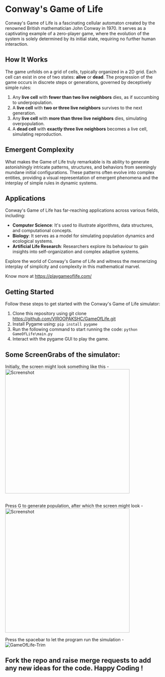 # Conway's Game of Life

Conway's Game of Life is a fascinating cellular automaton created by the renowned British mathematician John Conway in 1970. It serves as a captivating example of a zero-player game, where the evolution of the system is solely determined by its initial state, requiring no further human interaction.

## How It Works

The game unfolds on a grid of cells, typically organized in a 2D grid. Each cell can exist in one of two states: **alive** or **dead**. The progression of the game occurs in discrete steps or generations, governed by deceptively simple rules:

1. Any **live cell** with **fewer than two live neighbors** dies, as if succumbing to underpopulation.
2. A **live cell** with **two or three live neighbors** survives to the next generation.
3. Any **live cell** with **more than three live neighbors** dies, simulating overpopulation.
4. A **dead cell** with **exactly three live neighbors** becomes a live cell, simulating reproduction.

## Emergent Complexity

What makes the Game of Life truly remarkable is its ability to generate astonishingly intricate patterns, structures, and behaviors from seemingly mundane initial configurations. These patterns often evolve into complex entities, providing a visual representation of emergent phenomena and the interplay of simple rules in dynamic systems.

## Applications

Conway's Game of Life has far-reaching applications across various fields, including:

- **Computer Science**: It's used to illustrate algorithms, data structures, and computational concepts.
- **Biology**: It serves as a model for simulating population dynamics and ecological systems.
- **Artificial Life Research**: Researchers explore its behaviour to gain insights into self-organization and complex adaptive systems.

Explore the world of Conway's Game of Life and witness the mesmerizing interplay of simplicity and complexity in this mathematical marvel.

Know more at https://playgameoflife.com/

## Getting Started

Follow these steps to get started with the Conway's Game of Life simulator:

1. Clone this repository using git clone https://github.com/VIROOPAKSHC/GameOfLife.git <optional-name-for-folder>
2. Install Pygame using:
`pip install pygame`
3. Run the following command to start running the code:
`python GameOfLife\main.py`
4. Interact with the pygame GUI to play the game.

## Some ScreenGrabs of the simulator:

Initially, the screen might look something like this - <br>
<img src="https://github.com/VIROOPAKSHC/GameOfLife/assets/69083163/4d3e567f-d5f3-4f66-8f4c-dd040728f55e" alt="Screenshot" width="400" height="400">

<br>
Press G to generate population, after which the screen might look - <br>
<img src="https://github.com/VIROOPAKSHC/GameOfLife/assets/69083163/0bb34ee6-6419-455d-9abd-79e126eb2a45" alt="Screenshot" width="400" height="400">

<br>

Press the spacebar to let the program run the simulation - 
![GameOfLife-Trim](https://github.com/VIROOPAKSHC/GameOfLife/assets/69083163/3128453c-79c6-4f04-8023-f3d0c973c8ab)



## Fork the repo and raise merge requests to add any new ideas for the code. Happy Coding !
